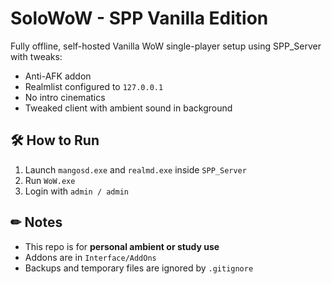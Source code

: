 # SoloWoW - SPP Vanilla Edition

Fully offline, self-hosted Vanilla WoW single-player setup using SPP_Server with tweaks:
- Anti-AFK addon
- Realmlist configured to `127.0.0.1`
- No intro cinematics
- Tweaked client with ambient sound in background

## 🛠 How to Run
1. Launch `mangosd.exe` and `realmd.exe` inside `SPP_Server`
2. Run `WoW.exe`
3. Login with `admin / admin`

## ✏ Notes
- This repo is for **personal ambient or study use**
- Addons are in `Interface/AddOns`
- Backups and temporary files are ignored by `.gitignore`
